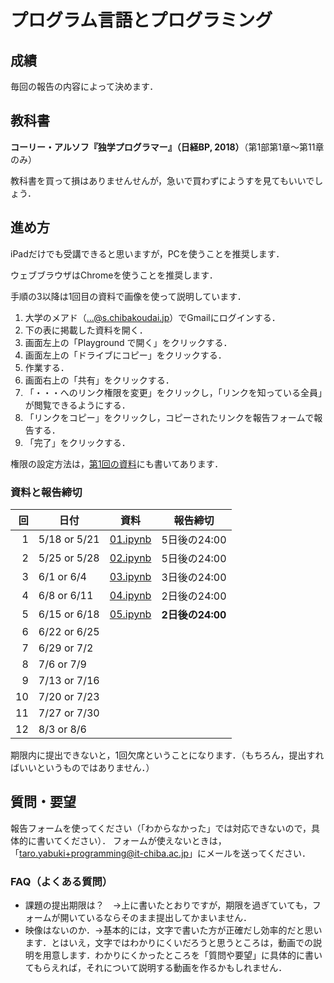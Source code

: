 # プログラム言語とプログラミング

## 成績

毎回の報告の内容によって決めます．

## 教科書

**コーリー・アルソフ『独学プログラマー』（日経BP, 2018）**（第1部第1章～第11章のみ）

教科書を買って損はありませんせんが，急いで買わずにようすを見てもいいでしょう．

## 進め方

iPadだけでも受講できると思いますが，PCを使うことを推奨します．

ウェブブラウザはChromeを使うことを推奨します．

手順の3以降は1回目の資料で画像を使って説明しています．

1. 大学のメアド（...@s.chibakoudai.jp）でGmailにログインする．
1. 下の表に掲載した資料を開く．
1. 画面左上の「Playground で開く」をクリックする．
1. 画面左上の「ドライブにコピー」をクリックする．
1. 作業する．
1. 画面右上の「共有」をクリックする．
1. 「・・・へのリンク権限を変更」をクリックし，「リンクを知っている全員」が閲覧できるようにする．
1. 「リンクをコピー」をクリックし，コピーされたリンクを報告フォームで報告する．
1. 「完了」をクリックする．

権限の設定方法は，[第1回の資料](https://colab.research.google.com/drive/1mNG9dF4ILqYT-SzNdz3xOr-sZXtpy-lS?usp=sharing)にも書いてあります．

### 資料と報告締切

回|日付|資料|報告締切
-:|--|--|--
1|5/18 or 5/21|[01.ipynb](https://colab.research.google.com/drive/1mNG9dF4ILqYT-SzNdz3xOr-sZXtpy-lS?usp=sharing)|5日後の24:00
2|5/25 or 5/28|[02.ipynb](https://colab.research.google.com/drive/1zV_uo8dDyg5oWBTpz5s5eXICpLScSiK0?usp=sharing)|5日後の24:00
3|6/1 or 6/4|[03.ipynb](https://colab.research.google.com/drive/1czZ1YEcKpsYJN-FEeyUhsCQxDVSapdn_?usp=sharing)|3日後の24:00
4|6/8 or 6/11|[04.ipynb](https://colab.research.google.com/drive/1V-HM5cbvh9Be7tT3UHVyYi7IMWCrWKEf?usp=sharing)|2日後の24:00
5|6/15 or 6/18|[05.ipynb](https://colab.research.google.com/drive/13YjxEnOQeMa6AQ_BRtL_uwXwTIQ3OqJQ?usp=sharing)|**2日後の24:00**
6|6/22 or 6/25|
7|6/29 or 7/2|
8|7/6 or 7/9|
9|7/13 or 7/16|
10|7/20 or 7/23|
11|7/27 or 7/30|
12|8/3 or 8/6|

期限内に提出できないと，1回欠席ということになります．（もちろん，提出すればいいというものではありません．）

## 質問・要望

報告フォームを使ってください（「わからなかった」では対応できないので，具体的に書いてください）．
フォームが使えないときは，「taro.yabuki+programming@it-chiba.ac.jp」にメールを送ってください．

### FAQ（よくある質問）

* 課題の提出期限は？　→上に書いたとおりですが，期限を過ぎていても，フォームが開いているならそのまま提出してかまいません．
* 映像はないのか．→基本的には，文字で書いた方が正確だし効率的だと思います．とはいえ，文字ではわかりにくいだろうと思うところは，動画での説明を用意します．わかりにくかったところを「質問や要望」に具体的に書いてもらえれば，それについて説明する動画を作るかもしれません．